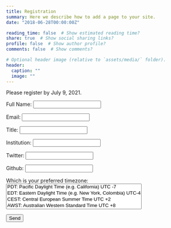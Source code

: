 ```yaml
---
title: Registration
summary: Here we describe how to add a page to your site.
date: "2018-06-28T00:00:00Z"

reading_time: false  # Show estimated reading time?
share: true  # Show social sharing links?
profile: false  # Show author profile?
comments: false  # Show comments?

# Optional header image (relative to `assets/media/` folder).
header:
  caption: ""
  image: ""
---
```


Please register by July 9, 2021. 

<form name="registration" method="POST" data-netlify="true">
  <p>
    <label>Full Name: <input type="text" name="name" /></label>   
  </p>
  <p>
    <label>Email: <input type="email" name="email" /></label>
  </p>
  <p>
      <label>Title: <input type="title" name="title" /></label>
  </p>
  <p>
        <label>Institution: <input type="institution" name="institution" /></label>
  </p>
  <p>
        <label>Twitter: <input type="twitter" name="twitter" /></label>
  </p>
  <p>
          <label>Github: <input type="github" name="github" /></label>
  </p>
  <p>
    <label>Which is your preferred timezone: <select name="role[]" multiple>
      <option value="pdt">PDT: Pacific Daylight Time (e.g. California) UTC -7 </option>
      <option value="edt">EDT: Eastern Daylight Time (e.g. New York, Colombia) UTC-4</option>
      <option value="cest">CEST: Central European Summer Time UTC +2</option>
      <option value="awst">AWST: Australian Western Standard Time UTC +8</option>
    </select></label>
  </p>
  <p>
    <button type="submit">Send</button>
  </p>
</form>